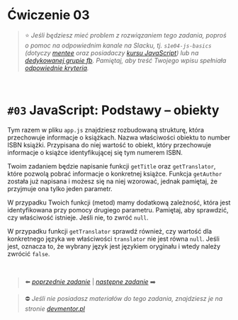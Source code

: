 # Ćwiczenie 03

> :star: _Jeśli będziesz mieć problem z rozwiązaniem tego zadania, poproś o pomoc na odpowiednim kanale na Slacku, tj. `s1e04-js-basics` (dotyczy [mentee](https://devmentor.pl/mentoring-javascript/) oraz posiadaczy [kursu JavaScript](https://devmentor.pl/p/javascript-for-beginners/)) lub na [dedykowanej grupie fb](https://www.facebook.com/groups/155234921740033). Pamiętaj, aby treść Twojego wpisu spełniała [odpowiednie kryteria](https://devmentor.pl/jak-prosic-o-pomoc/)._

&nbsp;

# `#03` JavaScript: Podstawy – obiekty

Tym razem w pliku `app.js` znajdziesz rozbudowaną strukturę, która przechowuje informacje o książkach. Nazwa właściwości obiektu to number ISBN książki. Przypisana do niej wartość to obiekt, który przechowuje informacje o książce identyfikującej się tym numerem ISBN.

Twoim zadaniem będzie napisanie funkcji `getTitle` oraz `getTranslator`, które pozwolą pobrać informacje o konkretnej książce. Funkcja `getAuthor` została już napisana i możesz się na niej wzorować, jednak pamiętaj, że przyjmuje ona tylko jeden parametr.

W przypadku Twoich funkcji (metod) mamy dodatkową zależność, która jest identyfikowana przy pomocy drugiego parametru. Pamiętaj, aby sprawdzić, czy właściwość istnieje. Jeśli nie, to zwróć `null`.

W przypadku funkcji `getTranslator` sprawdź również, czy wartość dla konkretnego języka we właściwości `translator` nie jest równa `null`. Jeśli jest, oznacza to, że wybrany język jest językiem oryginału i wtedy należy zwrócić `false`.

&nbsp;

> :arrow_left: [_poprzednie zadanie_](./../02) | [_następne zadanie_](./../04) :arrow_right:

> :no_entry: _Jeśli nie posiadasz materiałów do tego zadania, znajdziesz je na stronie [devmentor.pl](https://devmentor.pl/p/js-basics/)_
